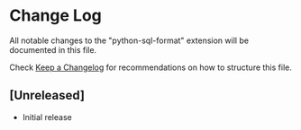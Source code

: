 # Change Log

All notable changes to the "python-sql-format" extension will be documented in this file.

Check [Keep a Changelog](http://keepachangelog.com/) for recommendations on how to structure this file.

## [Unreleased]

- Initial release